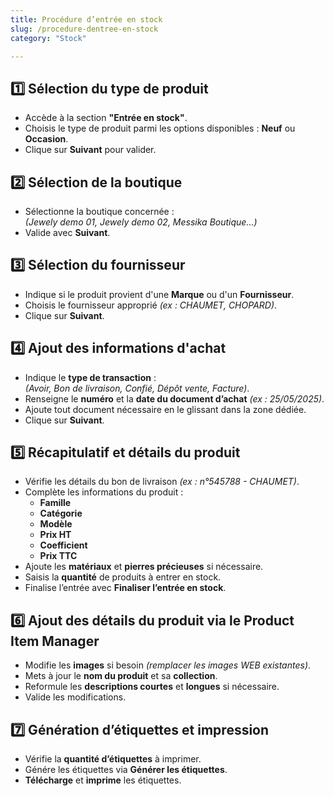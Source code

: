 ```yaml
---
title: Procédure d’entrée en stock
slug: /procedure-dentree-en-stock
category: "Stock"

---
```


## 1️⃣ Sélection du type de produit
- Accède à la section **"Entrée en stock"**.
- Choisis le type de produit parmi les options disponibles : **Neuf** ou **Occasion**.
- Clique sur **Suivant** pour valider.

## 2️⃣ Sélection de la boutique
- Sélectionne la boutique concernée :  
  *(Jewely demo 01, Jewely demo 02, Messika Boutique...)*
- Valide avec **Suivant**.

## 3️⃣ Sélection du fournisseur
- Indique si le produit provient d'une **Marque** ou d'un **Fournisseur**.
- Choisis le fournisseur approprié *(ex : CHAUMET, CHOPARD)*.
- Clique sur **Suivant**.

## 4️⃣ Ajout des informations d'achat
- Indique le **type de transaction** :  
  *(Avoir, Bon de livraison, Confié, Dépôt vente, Facture)*.
- Renseigne le **numéro** et la **date du document d’achat** *(ex : 25/05/2025)*.
- Ajoute tout document nécessaire en le glissant dans la zone dédiée.
- Clique sur **Suivant**.

## 5️⃣ Récapitulatif et détails du produit
- Vérifie les détails du bon de livraison *(ex : n°545788 - CHAUMET)*.
- Complète les informations du produit :
  - **Famille**
  - **Catégorie**
  - **Modèle**
  - **Prix HT**
  - **Coefficient**
  - **Prix TTC**
- Ajoute les **matériaux** et **pierres précieuses** si nécessaire.
- Saisis la **quantité** de produits à entrer en stock.
- Finalise l’entrée avec **Finaliser l’entrée en stock**.

## 6️⃣ Ajout des détails du produit via le Product Item Manager
- Modifie les **images** si besoin *(remplacer les images WEB existantes)*.
- Mets à jour le **nom du produit** et sa **collection**.
- Reformule les **descriptions courtes** et **longues** si nécessaire.
- Valide les modifications.

## 7️⃣ Génération d’étiquettes et impression
- Vérifie la **quantité d’étiquettes** à imprimer.
- Génére les étiquettes via **Générer les étiquettes**.
- **Télécharge** et **imprime** les étiquettes.